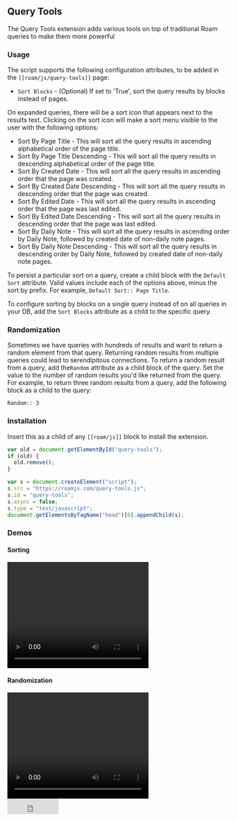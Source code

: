 ## Query Tools

The Query Tools extension adds various tools on top of traditional Roam queries to make them more powerful

### Usage

The script supports the following configuration attributes, to be added in the `[[roam/js/query-tools]]` page:

- `Sort Blocks` - (Optional) If set to 'True', sort the query results by blocks instead of pages.

On expanded queries, there will be a sort icon that appears next to the results text. Clicking on the sort icon will make a sort menu visible to the user with the following options:

- Sort By Page Title - This will sort all the query results in ascending alphabetical order of the page title.
- Sort By Page Title Descending - This will sort all the query results in descending alphabetical order of the page title.
- Sort By Created Date - This will sort all the query results in ascending order that the page was created.
- Sort By Created Date Descending - This will sort all the query results in descending order that the page was created.
- Sort By Edited Date - This will sort all the query results in ascending order that the page was last edited.
- Sort By Edited Date Descending - This will sort all the query results in descending order that the page was last edited.
- Sort By Daily Note - This will sort all the query results in ascending order by Daily Note, followed by created date of non-daily note pages.
- Sort By Daily Note Descending - This will sort all the query results in descending order by Daily Note, followed by created date of non-daily note pages.

To persist a particular sort on a query, create a child block with the `Default Sort` attribute. Valid values include each of the options above, minus the sort by prefix. For example, `Default Sort:: Page Title`.

To configure sorting by blocks on a single query instead of on all queries in your DB, add the `Sort Blocks` attribute as a child to the specific query.

### Randomization

Sometimes we have queries with hundreds of results and want to return a random element from that query. Returning random results from multiple queries could lead to serendipitous connections. To return a random result from a query, add the`Random` attribute as a child block of the query. Set the value to the number of random results you'd like returned from the query. For example, to return three random results from a query, add the following block as a child to the query:

```
Random:: 3
```

### Installation

Insert this as a child of any `[[roam/js]]` block to install the extension.

```javascript
var old = document.getElementById("query-tools");
if (old) {
  old.remove();
}

var s = document.createElement("script");
s.src = "https://roamjs.com/query-tools.js";
s.id = "query-tools";
s.async = false;
s.type = "text/javascript";
document.getElementsByTagName("head")[0].appendChild(s);
```

### Demos

#### Sorting

<video width="320" height="240" controls>
  <source src="../../videos/query-sort.mp4" type="video/mp4">
</video>

<br/>

#### Randomization

<video width="320" height="240" controls>
  <source src="../../videos/query-random.mp4" type="video/mp4">
</video>

<br/>

<iframe src="https://github.com/sponsors/dvargas92495/button" title="Sponsor dvargas92495" height="35" width="116" style="border: 0;"></iframe>
